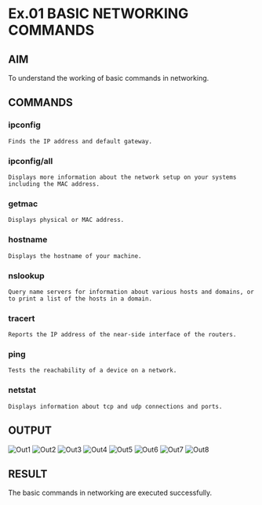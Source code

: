 # Ex.01 BASIC NETWORKING COMMANDS
## AIM
  To understand the working of basic commands in networking.

## COMMANDS
### ipconfig
    Finds the IP address and default gateway.
    
### ipconfig/all
    Displays more information about the network setup on your systems including the MAC address.

### getmac
    Displays physical or MAC address.

### hostname
    Displays the hostname of your machine.
    
### nslookup
    Query name servers for information about various hosts and domains, or to print a list of the hosts in a domain.
    
### tracert
    Reports the IP address of the near-side interface of the routers.

### ping
    Tests the reachability of a device on a network. 

### netstat
    Displays information about tcp and udp connections and ports.

## OUTPUT
![Out1](https://user-images.githubusercontent.com/128477941/226594647-0c963823-cbd6-42db-a464-8cd2dded1528.png)
![Out2](https://user-images.githubusercontent.com/128477941/226594668-8ecdf81a-2097-42cb-b6ed-b47b24696276.png)
![Out3](https://user-images.githubusercontent.com/128477941/226594782-08d063e5-9173-48c3-b26e-0c812855d464.png)
![Out4](https://user-images.githubusercontent.com/128477941/226594805-fd381998-933f-4df2-ab83-a61b75465499.png)
![Out5](https://user-images.githubusercontent.com/128477941/226594828-45be0917-e753-4878-8167-ae5f3fe346c7.png)
![Out6](https://user-images.githubusercontent.com/128477941/226594847-e5fa3189-762a-459d-ae9c-01b560ac5036.png)
![Out7](https://user-images.githubusercontent.com/128477941/226594867-8f157026-190c-4f3d-b542-37997cc04664.png)
![Out8](https://user-images.githubusercontent.com/128477941/226595014-a3909f65-be43-4147-8bc1-98021096a368.png)


## RESULT
  The basic commands in networking are executed successfully.

